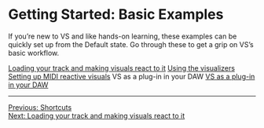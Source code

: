 # Getting Started: Basic Examples

If you’re new to VS and like hands-on learning, these examples can be quickly set up from the Default state. Go through these to get a grip on VS’s basic workflow.

[Loading your track and making visuals react to it](audio-reactive-visuals)
[Using the visualizers](visualizers)
[Setting up MIDI reactive visuals](midi-reactive-visuals)
VS as a plug-in in your DAW
[VS as a plug-in in your DAW](vs-plugin)

***
[Previous: Shortcuts](shortcuts)<br>
[Next: Loading your track and making visuals react to it](audio-reactive-visuals)